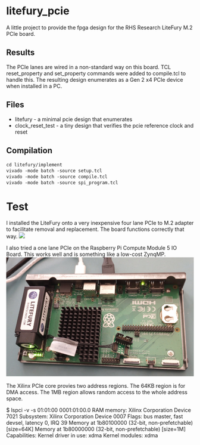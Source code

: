 # litefury_pcie
A little project to provide the fpga design for the RHS Research LiteFury M.2 PCIe board.

## Results
The PCIe lanes are wired in a non-standard way on this board. TCL reset_property and set_property commands were added to compile.tcl to handle this.  The resulting design enumerates as a Gen 2 x4 PCIe device when installed in a PC.

## Files
- litefury - a minimal pcie design that enumerates
- clock_reset_test - a tiny design that verifies the pcie reference clock and reset

## Compilation
    cd litefury/implement
    vivado -mode batch -source setup.tcl
    vivado -mode batch -source compile.tcl
    vivado -mode batch -source spi_program.tcl

# Test
I installed the LiteFury onto a very inexpensive four lane PCIe to M.2 adapter to facilitate removal and replacement. The board functions correctly that way.
<img src="IMG_20240207_075841590.jpg">

I also tried a one lane PCIe on the Raspberry Pi Compute Module 5 IO Board. This works well and is something like a low-cost ZynqMP.
<img src="IMG_20250805_120206312_MP.jpg">

The Xilinx PCIe core provies two address regions. The 64KB region is for DMA access. The 1MB region allows random access to the whole address space.

$ lspci -v -s 01:01:00
0001:01:00.0 RAM memory: Xilinx Corporation Device 7021
	Subsystem: Xilinx Corporation Device 0007
	Flags: bus master, fast devsel, latency 0, IRQ 39
	Memory at 1b80100000 (32-bit, non-prefetchable) [size=64K]
	Memory at 1b80000000 (32-bit, non-prefetchable) [size=1M]
	Capabilities: <access denied>
	Kernel driver in use: xdma
	Kernel modules: xdma


